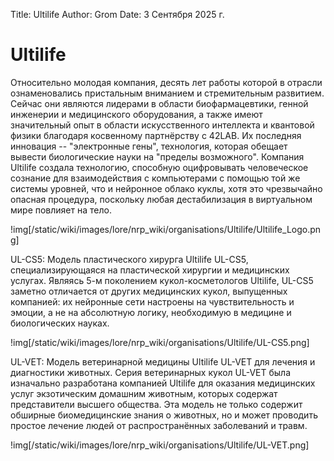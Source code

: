 Title: Ultilife
Author: Grom
Date: 3 Сентября 2025 г.

# Ultilife

Относительно молодая компания, десять лет работы которой в отрасли ознаменовались пристальным вниманием и стремительным развитием. Сейчас они являются лидерами в области биофармацевтики, генной инженерии и медицинского оборудования, а также имеют значительный опыт в области искусственного интеллекта и квантовой физики благодаря косвенному партнёрству с 42LAB. Их последняя инновация -- "электронные гены", технология, которая обещает вывести биологические науки на "пределы возможного". Компания Ultilife создала технологию, способную оцифровывать человеческое сознание для взаимодействия с компьютерами с помощью той же системы уровней, что и нейронное облако куклы, хотя это чрезвычайно опасная процедура, поскольку любая дестабилизация в виртуальном мире повлияет на тело.

!img[/static/wiki/images/lore/nrp_wiki/organisations/Ultilife/Ultilife_Logo.png]

UL-CS5: Модель пластического хирурга Ultilife UL-CS5, специализирующаяся на пластической хирургии и медицинских услугах. Являясь 5-м поколением кукол-косметологов Ultilife, UL-CS5 заметно отличается от других медицинских кукол, выпущенных компанией: их нейронные сети настроены на чувствительность и эмоции, а не на абсолютную логику, необходимую в медицине и биологических науках.

!img[/static/wiki/images/lore/nrp_wiki/organisations/Ultilife/UL-CS5.png]

UL-VET: Модель ветеринарной медицины Ultilife UL-VET для лечения и диагностики животных. Серия ветеринарных кукол UL-VET была изначально разработана компанией Ultilife для оказания медицинских услуг экзотическим домашним животным, которых содержат представители высшего общества. Эта модель не только содержит обширные биомедицинские знания о животных, но и может проводить простое лечение людей от распространённых заболеваний и травм.

!img[/static/wiki/images/lore/nrp_wiki/organisations/Ultilife/UL-VET.png]
